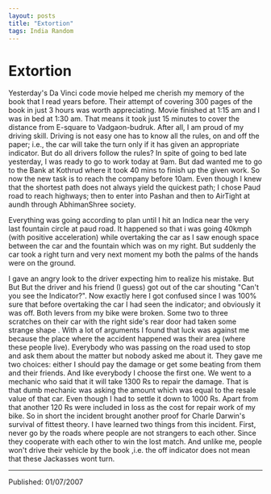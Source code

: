 ```yaml
---
layout: posts
title: "Extortion"
tags: India Random
---
```


# Extortion

Yesterday's Da Vinci code movie helped me cherish my memory of the book that I read years before. Their attempt of covering 300 pages of the book in just 3 hours was worth appreciating. Movie finished at 1:15 am and I was in bed at 1:30 am. That means it took just 15 minutes to cover the distance from E-square to Vadgaon-budruk. After all, I am proud of my driving skill. Driving is not easy one has to know all the rules, on and off the paper; i.e., the car will take the turn only if it has given an appropriate indicator. But do all drivers follow the rules?
In spite of going to bed late yesterday, I was ready to go to work today at 9am. But dad wanted me to go to the Bank at Kothrud where it took 40 mins to finish up the given work. So now the new task is to reach the company before 10am. Even though I knew that the shortest path does not always yield the quickest path; I chose Paud road to reach highways; then to enter into Pashan and then to AirTight at aundh through AbhimanShree society.

Everything was going according to plan until I hit an Indica near the very last fountain circle at paud road. It happened so that i was going 40kmph (with positive acceleration) while overtaking the car as I saw enough space between the car and the fountain which was on my right. But suddenly the car took a right turn and very next moment my both the palms of the hands were on the ground.

I gave an angry look to the driver expecting him to realize his mistake. But But But the driver and his friend (I guess) got out of the car shouting "Can't you see the Indicator?". Now exactly here I got confused since I was 100% sure that before overtaking the car I had seen the indicator; and obviously it was off.
Both levers from my bike were broken. Some two to three scratches on their car with the right side's rear door had taken some strange shape . With a lot of arguments I found that luck was against me because the place where the accident happened was their area (where these people live). Everybody who was passing on the road used to stop and ask them about the matter but nobody asked me about it. They gave me two choices: either I should pay the damage or get some beating from them and their friends. And like everybody I choose the first one.
We went to a mechanic who said that it will take 1300 Rs to repair the damage. That is that dumb mechanic was asking the amount which was equal to the resale value of that car. Even though I had to settle it down to 1000 Rs. Apart from that another 120 Rs were included in loss as the cost for repair work of my bike.
So in short the incident brought another proof for Charle Darwin's survival of fittest theory. I have learned two things from this incident. First, never go by the roads where people are not strangers to each other. Since they cooperate with each other to win the lost match. And unlike me, people won't drive their vehicle by the book ,i.e. the off indicator does not mean that these Jackasses wont turn.

---

Published: 01/07/2007
